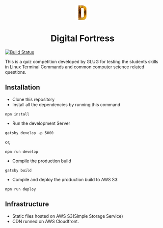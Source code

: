 <p align="center">
  <a href="https://www.gatsbyjs.org">
    <img alt="Gatsby" src="src/images/favicon.png" width="50" />
  </a>
</p>
<h1 align="center">
  Digital Fortress
</h1>

[![Build Status](https://travis-ci.com/romitkarmakar/digitalfortress_frontend.svg?branch=master)](https://travis-ci.com/romitkarmakar/digitalfortress_frontend)

This is a quiz competition developed by GLUG for testing the students skills in Linux Terminal Commands and common computer science related questions.

## Installation
- Clone this repository
- Install all the dependencies by running this command
```
npm install
```
- Run the development Server
```
gatsby develop -p 5000
```
or, 
```
npm run develop
```
- Compile the production build
```
gatsby build
```
- Compile and deploy the production build to AWS S3
```
npm run deploy
```
## Infrastructure
- Static files hosted on AWS S3(Simple Storage Service)
- CDN runned on AWS Cloudfront.